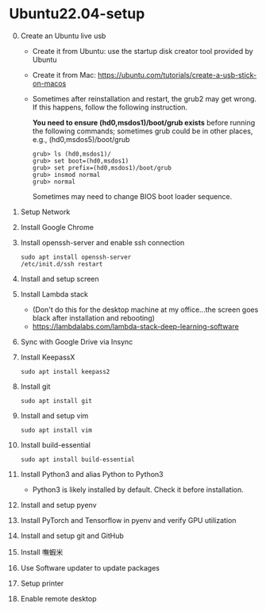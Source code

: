 # Ubuntu22.04-setup

0. Create an Ubuntu live usb 
    - Create it from Ubuntu: use the startup disk creator tool provided by Ubuntu
    - Create it from Mac: https://ubuntu.com/tutorials/create-a-usb-stick-on-macos  
    - Sometimes after reinstallation and restart, the grub2 may get wrong.  If this happens, follow the following instruction.
    
      **You need to ensure (hd0,msdos1)/boot/grub exists** before running the following commands; sometimes grub could be in other places, e.g., (hd0,msdos5)/boot/grub
      ```
      grub> ls (hd0,msdos1)/
      grub> set boot=(hd0,msdos1)
      grub> set prefix=(hd0,msdos1)/boot/grub
      grub> insmod normal
      grub> normal
      ```
      Sometimes may need to change BIOS boot loader sequence.

0. Setup Network
0. Install Google Chrome
0. Install openssh-server and enable ssh connection
	```
	sudo apt install openssh-server
 	/etc/init.d/ssh restart
	```
0. Install and setup screen
0. Install Lambda stack
    - (Don't do this for the desktop machine at my office...the screen goes black after installation and rebooting)
    - https://lambdalabs.com/lambda-stack-deep-learning-software
0. Sync with Google Drive via Insync
0. Install KeepassX
   ```
   sudo apt install keepass2
   ```
0. Install git
   ```
   sudo apt install git
   ```
0. Install and setup vim
   ```
   sudo apt install vim
   ```
0. Install build-essential
   ```
   sudo apt install build-essential
   ```
0. Install Python3 and alias Python to Python3
   - Python3 is likely installed by default.  Check it before installation.
0. Install and setup pyenv
0. Install PyTorch and Tensorflow in pyenv and verify GPU utilization
0. Install and setup git and GitHub
0. Install 嘸蝦米
0. Use Software updater to update packages
0. Setup printer
0. Enable remote desktop
